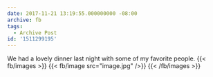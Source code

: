 ```yaml
---
date: 2017-11-21 13:19:55.000000000 -08:00
archive: fb
tags: 
  - Archive Post
id: '1511299195'
---
```


We had a lovely dinner last night with some of my favorite people.
{{< fb/images >}}
{{< fb/image src="image.jpg" />}}
{{< /fb/images >}}
